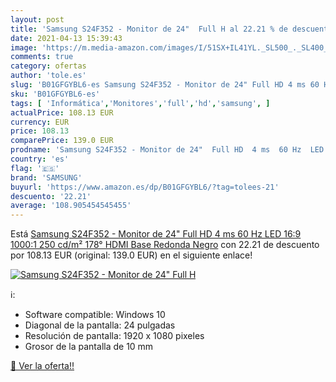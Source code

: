 ```yaml
---
layout: post
title: 'Samsung S24F352 - Monitor de 24"  Full H al 22.21 % de descuento'
date: 2021-04-13 15:39:43
image: 'https://m.media-amazon.com/images/I/51SX+IL41YL._SL500_._SL400_.jpg'
comments: true
category: ofertas
author: 'tole.es'
slug: 'B01GFGYBL6-es Samsung S24F352 - Monitor de 24" Full HD 4 ms 60 Hz LED...'
sku: 'B01GFGYBL6-es'
tags: [ 'Informática','Monitores','full','hd','samsung', ]
actualPrice: 108.13 EUR
currency: EUR
price: 108.13
comparePrice: 139.0 EUR
prodname: 'Samsung S24F352 - Monitor de 24"  Full HD  4 ms  60 Hz  LED  16:9  1000:1  250 cd/m²  178°  HDMI  Base Redonda  Negro'
country: 'es'
flag: '🇪🇸'
brand: 'SAMSUNG'
buyurl: 'https://www.amazon.es/dp/B01GFGYBL6/?tag=tolees-21'
descuento: '22.21'
average: '108.905454545455'
---
```


Está [Samsung S24F352 - Monitor de 24"  Full HD  4 ms  60 Hz  LED  16:9  1000:1  250 cd/m²  178°  HDMI  Base Redonda  Negro](https://www.amazon.es/dp/B01GFGYBL6/?tag=tolees-21) con 22.21 de descuento por 108.13 EUR (original: 139.0 EUR) en el siguiente enlace!

[![Samsung S24F352 - Monitor de 24"  Full H](https://m.media-amazon.com/images/I/51SX+IL41YL._SL500_._SL400_.jpg)](https://www.amazon.es/dp/B01GFGYBL6/?tag=tolees-21)

ℹ️:

- Software compatible: Windows 10
- Diagonal de la pantalla: 24 pulgadas
- Resolución de pantalla: 1920 x 1080 pixeles
- Grosor de la pantalla de 10 mm

[🛒 Ver la oferta!!](https://www.amazon.es/dp/B01GFGYBL6/?tag=tolees-21)
